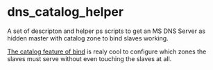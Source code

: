 # dns_catalog_helper
A set of descripton and helper ps scripts to get an MS DNS Server as hidden master with catalog zone to bind slaves working.

[The catalog feature of bind](https://kb.isc.org/docs/aa-01401) is realy cool to 
configure which zones the slaves must serve without even touching the slaves at all.
